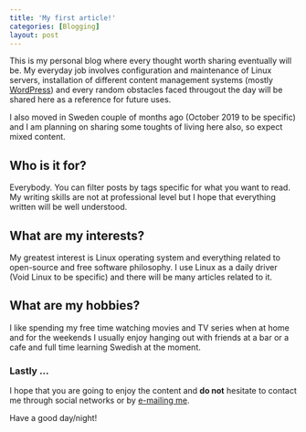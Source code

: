 ```yaml
---
title: 'My first article!'
categories: [Blogging]
layout: post
---
```


This is my personal blog where every thought worth sharing eventually will be. My everyday job involves configuration and maintenance of Linux servers, installation of different content management systems (mostly [WordPress](https://wordpress.org)) and every random obstacles faced througout the day will be shared here as a reference for future uses. 

I also moved in Sweden couple of months ago (October 2019 to be specific) and I am planning on sharing some toughts of living here also, so expect mixed content.

## Who is it for?

Everybody. You can filter posts by tags specific for what you want to read. My writing skills are not at professional level but I hope that everything written will be well understood.

## What are my interests?

My greatest interest is Linux operating system and everything related to open-source and free software philosophy. I use Linux as a daily driver (Void Linux to be specific) and there will be many articles related to it.

## What are my hobbies?

I like spending my free time watching movies and TV series when at home and for the weekends I usually enjoy hanging out with friends at a bar or a cafe and full time learning Swedish at the moment.

### Lastly ...

I hope that you are going to enjoy the content and **do not** hesitate to contact me through social networks or by [e-mailing me](mailto:me@sini6a.info).

Have a good day/night!
